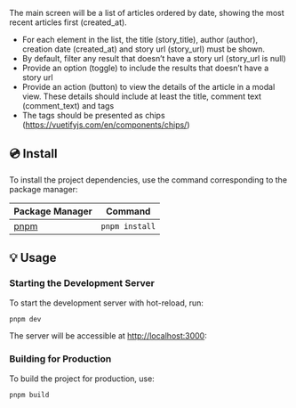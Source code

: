
The main screen will be a list of articles ordered by date, showing the most recent articles first
(created_at).

- For each element in the list, the title (story_title), author (author), creation date
  (created_at) and story url (story_url) must be shown.
- By default, filter any result that doesn’t have a story url (story_url is null)
- Provide an option (toggle) to include the results that doesn’t have a story url
- Provide an action (button) to view the details of the article in a modal view. These details
  should include at least the title, comment text (comment_text) and tags
- The tags should be presented as chips (https://vuetifyjs.com/en/components/chips/)

## 💿 Install

To install the project dependencies, use the command corresponding to the package manager:

| Package Manager                      | Command        |
| ------------------------------------ | -------------- |
| [pnpm](https://pnpm.io/installation) | `pnpm install` |

## 💡 Usage

### Starting the Development Server
To start the development server with hot-reload, run:

```bash
pnpm dev
```
The server will be accessible at [http://localhost:3000](http://localhost:3000):
### Building for Production
To build the project for production, use:
```bash
pnpm build
```
